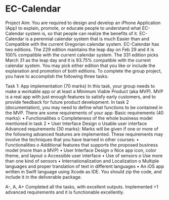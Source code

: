 # EC-Calendar
Project Aim:
You are required to design and develop an iPhone Application (App) to explain, promote, or
educate people to understand what EC-Calendar system is, so that people can realize the benefits
of it. EC-Calendar is a perennial calendar system that is much Easier than and Compatible with
the current Gregorian calendar system.
EC-Calendar has two editions. The 229 edition maintains the leap day on Feb 29 and it is 100%
compatible with the current calendar system. The 331 edition picks March 31 as the leap day and
it is 93.75% compatible with the current calendar system. You may pick either edition that you
like or include the explanation and promotion of both editions.
To complete the group project, you have to accomplish the following three tasks:

Task 1: App implementation (70 marks)
In this task, your group needs to make a workable app or at least a Minimum Viable Product
(aka MVP). MVP is a real app with just enough features to satisfy early customers, and to
provide feedback for future product development. In task 2 (documentation), you may need to
define what functions to be contained in the MVP. There are some requirements of your app:
Basic requirements (40 marks):
• Functionalities
o Completeness of the whole business model mentioned in task 2
• User Interface Design
o Usable user interface
Advanced requirements (30 marks):
Marks will be given if one or more of the following advanced features are implemented. These
requirements may involve the techniques that you have learned in other courses:
• Functionalities
o Additional features that supports the proposed business model (more than a MVP)
• User Interface Design
o Nice app icon, color theme, and layout
o Accessible user interface
• Use of sensors
o Use more than one kind of sensors
• Internationalization and Localization
o Multiple languages and proper translation of text in different languages
• An iOS app written in Swift language using Xcode as IDE. You should zip the
code, and include it in the deliverable package.

A-, A, A+ Completed all the tasks, with
excellent outputs.
Implemented >1 advanced requirements
and it is functionable excellently.
